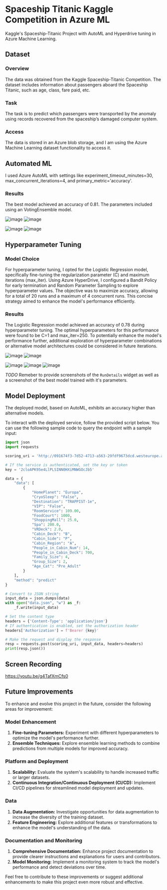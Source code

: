 # Spaceship Titanic Kaggle Competition in Azure ML

Kaggle's Spaceship-Titanic Project with AutoML and Hyperdrive tuning in Azure Machine Learning.

## Dataset

### Overview
The data was obtained from the Kaggle Spaceship-Titanic Competition. The dataset includes information about passengers aboard the Spaceship Titanic, such as age, class, fare paid, etc.

### Task
The task is to predict which passengers were transported by the anomaly using records recovered from the spaceship’s damaged computer system.

### Access
The data is stored in an Azure blob storage, and I am using the Azure Machine Learning dataset functionality to access it.


## Automated ML
 I used Azure AutoML with settings like experiment_timeout_minutes=30, max_concurrent_iterations=4, and primary_metric='accuracy'.
 
### Results
The best model achieved an accuracy of 0.81. The parameters included using an VotingEnsemble model.

![image](https://github.com/mauricioarauujo/azureml-spaceship-titanic/assets/58861384/3d01a82b-8df9-472f-a226-7c4c6837d01c)
![image](https://github.com/mauricioarauujo/azureml-spaceship-titanic/assets/58861384/327cb0ea-7f01-4b65-bb0c-571ba92027f7)


![image](https://github.com/mauricioarauujo/azureml-spaceship-titanic/assets/58861384/e910104b-f03f-48c5-b600-d08cf8b532d1)
![image](https://github.com/mauricioarauujo/azureml-spaceship-titanic/assets/58861384/38497f15-c5e6-4ab2-be0f-69a8aceddc7d)



## Hyperparameter Tuning

### Model Choice
For hyperparameter tuning, I opted for the Logistic Regression model, specifically fine-tuning the regularization parameter (C) and maximum iterations (max_iter). Using Azure HyperDrive, I configured a Bandit Policy for early termination and Random Parameter Sampling to explore hyperparameter values. The objective was to maximize accuracy, allowing for a total of 20 runs and a maximum of 4 concurrent runs. This concise strategy aimed to enhance the model's performance efficiently.

### Results
The Logistic Regression model achieved an accuracy of 0.78 during hyperparameter tuning. The optimal hyperparameters for this performance were found to be C=1 and max_iter=250. To potentially enhance the model's performance further, additional exploration of hyperparameter combinations or alternative model architectures could be considered in future iterations.

![image](https://github.com/mauricioarauujo/azureml-spaceship-titanic/assets/58861384/a322b27c-212c-4857-bc28-b6e5bc479fd8)
![image](https://github.com/mauricioarauujo/azureml-spaceship-titanic/assets/58861384/f66637ff-d998-45dd-bf0e-00482e36904c)


![image](https://github.com/mauricioarauujo/azureml-spaceship-titanic/assets/58861384/1255a634-ba67-4d95-b281-9a014f02a899)
![image](https://github.com/mauricioarauujo/azureml-spaceship-titanic/assets/58861384/535384d1-96e8-403a-840b-9cf7d05c295e)
![image](https://github.com/mauricioarauujo/azureml-spaceship-titanic/assets/58861384/4ca8317d-12e1-4738-ad09-a52fee38509e)



*TODO* Remeber to provide screenshots of the `RunDetails` widget as well as a screenshot of the best model trained with it's parameters.

## Model Deployment
The deployed model, based on AutoML, exhibits an accuracy higher than alternative models. 

To interact with the deployed service, follow the provided script below. You can use the following sample code to query the endpoint with a sample input:

```python
import json
import requests

scoring_uri = 'http://091674f3-7d52-4713-a563-29fdf9673dcd.westeurope.azurecontainer.io/score'

# If the service is authenticated, set the key or token
key = '2cloAPK95e4LlPLSINN0HXiMNWGOcJb5'

data = {
    "data": [
        {
            "HomePlanet": "Europa",
            "CryoSleep": "False",
            "Destination": "TRAPPIST-1e",
            "VIP": "False",
            "RoomService": 109.00,
            "FoodCourt": 1000,
            "ShoppingMall": 25.0,
            "Spa": 200.0,
            "VRDeck": 2.0,
            "Cabin_Deck": "B",
            "Cabin_Side": "P",
            "Cabin_Region": "A",
            "People_in_Cabin_Num": 14,
            "People_in_Cabin_Deck": 700,
            "Family_Size": 4,
            "Group_Size": 2,
            "Age_Cat": "Pre_Adult"
        }
    ],
    "method": "predict"
}

# Convert to JSON string
input_data = json.dumps(data)
with open("data.json", "w") as _f:
    _f.write(input_data)

# Set the content type
headers = {'Content-Type': 'application/json'}
# If authentication is enabled, set the authorization header
headers['Authorization'] = f'Bearer {key}'

# Make the request and display the response
resp = requests.post(scoring_uri, input_data, headers=headers)
print(resp.json())
```


## Screen Recording
https://youtu.be/g4TafXmCfs0

## Future Improvements

To enhance and evolve this project in the future, consider the following areas for improvement:

### Model Enhancement
1. **Fine-tuning Parameters:** Experiment with different hyperparameters to optimize the model's performance further.
2. **Ensemble Techniques:** Explore ensemble learning methods to combine predictions from multiple models for improved accuracy.

### Platform and Deployment
1. **Scalability:** Evaluate the system's scalability to handle increased traffic or larger datasets.
2. **Continuous Integration/Continuous Deployment (CI/CD):** Implement CI/CD pipelines for streamlined model deployment and updates.

### Data
1. **Data Augmentation:** Investigate opportunities for data augmentation to increase the diversity of the training dataset.
2. **Feature Engineering:** Explore additional features or transformations to enhance the model's understanding of the data.

### Documentation and Monitoring
1. **Comprehensive Documentation:** Enhance project documentation to provide clearer instructions and explanations for users and contributors.
2. **Model Monitoring:** Implement a monitoring system to track the model's performance and detect deviations over time.

Feel free to contribute to these improvements or suggest additional enhancements to make this project even more robust and effective.

